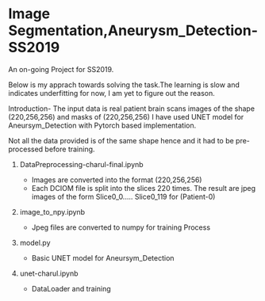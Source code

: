 # Image Segmentation,Aneurysm_Detection-SS2019

An on-going Project for SS2019.

Below is my apprach towards solving the task.The learning is slow and indicates underfitting for now, I am yet to figure out the reason.

Introduction-
The input data is real patient brain scans images of the shape (220,256,256) and masks of (220,256,256)
I have used UNET model for Aneursym_Detection with Pytorch based implementation.

Not all the data provided is of the same shape hence and it had to be pre-processed before training.
1. DataPreprocessing-charul-final.ipynb 
   - Images are converted into the format (220,256,256)
   - Each DCIOM file is split into the slices 220 times. The result are jpeg images of the form 
        Slice0_0..... Slice0_119 for (Patient-0)

1. image_to_npy.ipynb
   - Jpeg files are converted to numpy for training Process
 
1. model.py
   - Basic UNET model for Aneursym_Detection

1. unet-charul.ipynb
   - DataLoader and training
  

